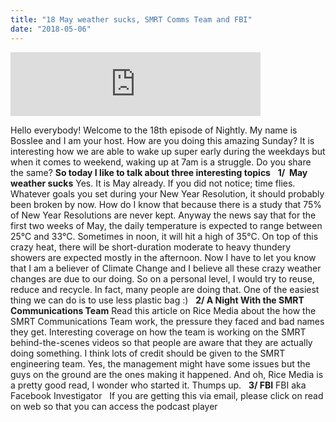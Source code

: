 ```yaml
---
title: "18 May weather sucks, SMRT Comms Team and FBI"
date: "2018-05-06"
---
```


<iframe src="https://anchor.fm/bosslee/embed/episodes/18-May-weather-sucks--SMRT-Comms-team-and-FBI-e1e4q6" width="400px" height="102px" frameborder="0" scrolling="no"></iframe>

 Hello everybody! Welcome to the 18th episode of Nightly. My name is Bosslee and I am your host. How are you doing this amazing Sunday? It is interesting how we are able to wake up super early during the weekdays but when it comes to weekend, waking up at 7am is a struggle. Do you share the same? **So today I like to talk about three interesting topics**   **1/  May weather sucks** Yes. It is May already. If you did not notice; time flies. Whatever goals you set during your New Year Resolution, it should probably been broken by now. How do I know that because there is a study that 75% of New Year Resolutions are never kept. Anyway the news say that for the first two weeks of May, the daily temperature is expected to range between 25°C and 33°C. Sometimes in noon, it will hit a high of 35°C. On top of this crazy heat, there will be short-duration moderate to heavy thundery showers are expected mostly in the afternoon. Now I have to let you know that I am a believer of Climate Change and I believe all these crazy weather changes are due to our doing. So on a personal level, I would try to reuse, reduce and recycle. In fact, many people are doing that. One of the easiest thing we can do is to use less plastic bag :)   **2/ A Night With the SMRT Communications Team** Read this article on Rice Media about the how the SMRT Communications Team work, the pressure they faced and bad names they get. Interesting coverage on how the team is working on the SMRT behind-the-scenes videos so that people are aware that they are actually doing something. I think lots of credit should be given to the SMRT engineering team. Yes, the management might have some issues but the guys on the ground are the ones making it happened. And oh, Rice Media is a pretty good read, I wonder who started it. Thumps up.   **3/ FBI** FBI aka Facebook Investigator   If you are getting this via email, please click on read on web so that you can access the podcast player
